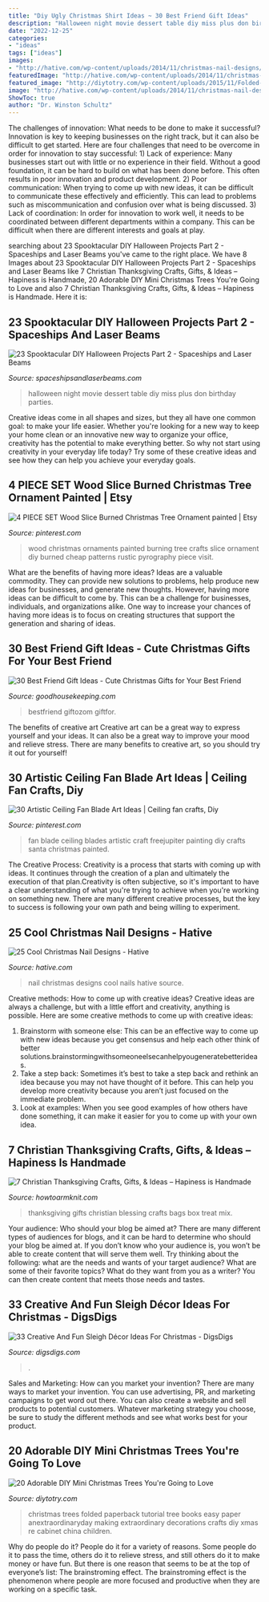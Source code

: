 ```yaml
---
title: "Diy Ugly Christmas Shirt Ideas ~ 30 Best Friend Gift Ideas"
description: "Halloween night movie dessert table diy miss plus don birthday parties"
date: "2022-12-25"
categories:
- "ideas"
tags: ["ideas"]
images:
- "http://hative.com/wp-content/uploads/2014/11/christmas-nail-designs/14-cool-christmas-nail-designs.jpg"
featuredImage: "http://hative.com/wp-content/uploads/2014/11/christmas-nail-designs/14-cool-christmas-nail-designs.jpg"
featured_image: "http://diytotry.com/wp-content/uploads/2015/11/Folded-Paperback-Book-Christmas-Trees.jpg"
image: "http://hative.com/wp-content/uploads/2014/11/christmas-nail-designs/14-cool-christmas-nail-designs.jpg"
ShowToc: true
author: "Dr. Winston Schultz"
---
```



The challenges of innovation: What needs to be done to make it successful?
Innovation is key to keeping businesses on the right track, but it can also be difficult to get started. Here are four challenges that need to be overcome in order for innovation to stay successful: 1) Lack of experience: Many businesses start out with little or no experience in their field. Without a good foundation, it can be hard to build on what has been done before. This often results in poor innovation and product development. 2) Poor communication: When trying to come up with new ideas, it can be difficult to communicate these effectively and efficiently. This can lead to problems such as miscommunication and confusion over what is being discussed. 3) Lack of coordination: In order for innovation to work well, it needs to be coordinated between different departments within a company. This can be difficult when there are different interests and goals at play.

	

		
searching about 23 Spooktacular DIY Halloween Projects Part 2 - Spaceships and Laser Beams you've came to the right place. We have 8 Images about 23 Spooktacular DIY Halloween Projects Part 2 - Spaceships and Laser Beams like 7 Christian Thanksgiving Crafts, Gifts, &amp; Ideas – Hapiness is Handmade, 20 Adorable DIY Mini Christmas Trees You&#039;re Going to Love and also 7 Christian Thanksgiving Crafts, Gifts, &amp; Ideas – Hapiness is Handmade. Here it is:
		
    
## 23 Spooktacular DIY Halloween Projects Part 2 - Spaceships And Laser Beams

<img loading=lazy src="http://spaceshipsandlaserbeams.com/wp-content/uploads/2015/09/halloween-movie-night-party-ideas.jpg" onerror="this.onerror=null;this.src='https://tse1.mm.bing.net/th?id=OIP.NDwWZ19DuvGKIs0B_FFwOAHaLH&amp;pid=15.1';" alt="23 Spooktacular DIY Halloween Projects Part 2 - Spaceships and Laser Beams">

_Source: spaceshipsandlaserbeams.com_

>halloween night movie dessert table diy miss plus don birthday parties. 

	

Creative ideas come in all shapes and sizes, but they all have one common goal: to make your life easier. Whether you're looking for a new way to keep your home clean or an innovative new way to organize your office, creativity has the potential to make everything better. So why not start using creativity in your everyday life today? Try some of these creative ideas and see how they can help you achieve your everyday goals.

    
## 4 PIECE SET Wood Slice Burned Christmas Tree Ornament Painted | Etsy

<img loading=lazy src="https://i.pinimg.com/736x/d6/cd/f2/d6cdf21004b2fc22f7e72aeb6e3a2749.jpg" onerror="this.onerror=null;this.src='https://tse4.mm.bing.net/th?id=OIP.oW9pbO8W1C38bSTTzqKzOwHaHa&amp;pid=15.1';" alt="4 PIECE SET Wood Slice Burned Christmas Tree Ornament painted | Etsy">

_Source: pinterest.com_

>wood christmas ornaments painted burning tree crafts slice ornament diy burned cheap patterns rustic pyrography piece visit. 

	

What are the benefits of having more ideas?
Ideas are a valuable commodity. They can provide new solutions to problems, help produce new ideas for businesses, and generate new thoughts. However, having more ideas can be difficult to come by. This can be a challenge for businesses, individuals, and organizations alike. One way to increase your chances of having more ideas is to focus on creating structures that support the generation and sharing of ideas.

    
## 30 Best Friend Gift Ideas - Cute Christmas Gifts For Your Best Friend

<img loading=lazy src="https://hips.hearstapps.com/vader-prod.s3.amazonaws.com/1538764859-avocado-shirt-best-friend-gifts-1538764841.jpg?crop=1xw:1xh;center,top&amp;resize=480:*" onerror="this.onerror=null;this.src='https://tse3.mm.bing.net/th?id=OIP.fYp9K1KQ0Y6vvS-ij9ONSQHaLH&amp;pid=15.1';" alt="30 Best Friend Gift Ideas - Cute Christmas Gifts for Your Best Friend">

_Source: goodhousekeeping.com_

>bestfriend giftozom giftfor. 

	

The benefits of creative art
Creative art can be a great way to express yourself and your ideas. It can also be a great way to improve your mood and relieve stress. There are many benefits to creative art, so you should try it out for yourself!

    
## 30 Artistic Ceiling Fan Blade Art Ideas | Ceiling Fan Crafts, Diy

<img loading=lazy src="https://i.pinimg.com/736x/1c/36/f6/1c36f6f92cc7ab2545a941362339ee98.jpg" onerror="this.onerror=null;this.src='https://tse1.mm.bing.net/th?id=OIP.ydhYRUAA6ygUbvElEfV5fQHaOj&amp;pid=15.1';" alt="30 Artistic Ceiling Fan Blade Art Ideas | Ceiling fan crafts, Diy">

_Source: pinterest.com_

>fan blade ceiling blades artistic craft freejupiter painting diy crafts santa christmas painted. 

	

The Creative Process:
Creativity is a process that starts with coming up with ideas. It continues through the creation of a plan and ultimately the execution of that plan.Creativity is often subjective, so it's important to have a clear understanding of what you're trying to achieve when you're working on something new. There are many different creative processes, but the key to success is following your own path and being willing to experiment.

    
## 25 Cool Christmas Nail Designs - Hative

<img loading=lazy src="http://hative.com/wp-content/uploads/2014/11/christmas-nail-designs/14-cool-christmas-nail-designs.jpg" onerror="this.onerror=null;this.src='https://tse3.mm.bing.net/th?id=OIP.LUbltmydUGZ-FQwfVkWu2gHaG3&amp;pid=15.1';" alt="25 Cool Christmas Nail Designs - Hative">

_Source: hative.com_

>nail christmas designs cool nails hative source. 

	

Creative methods: How to come up with creative ideas?
Creative ideas are always a challenge, but with a little effort and creativity, anything is possible. Here are some creative methods to come up with creative ideas:
1. Brainstorm with someone else: This can be an effective way to come up with new ideas because you get consensus and help each other think of better solutions.brainstormingwithsomeoneelsecanhelpyougeneratebetterideas.
2. Take a step back: Sometimes it’s best to take a step back and rethink an idea because you may not have thought of it before. This can help you develop more creativity because you aren’t just focused on the immediate problem.
3. Look at examples: When you see good examples of how others have done something, it can make it easier for you to come up with your own idea.

    
## 7 Christian Thanksgiving Crafts, Gifts, &amp; Ideas – Hapiness Is Handmade

<img loading=lazy src="http://www.howtoarmknit.com/wp-content/uploads/2017/10/treat-bags-blessing-mix.jpg" onerror="this.onerror=null;this.src='https://tse3.mm.bing.net/th?id=OIP.LMDMxcMnfFSx2mdnTTJ7RwHaJ3&amp;pid=15.1';" alt="7 Christian Thanksgiving Crafts, Gifts, &amp; Ideas – Hapiness is Handmade">

_Source: howtoarmknit.com_

>thanksgiving gifts christian blessing crafts bags box treat mix. 

	

Your audience: Who should your blog be aimed at?
There are many different types of audiences for blogs, and it can be hard to determine who should your blog be aimed at. If you don’t know who your audience is, you won’t be able to create content that will serve them well. Try thinking about the following: what are the needs and wants of your target audience? What are some of their favorite topics? What do they want from you as a writer? You can then create content that meets those needs and tastes.

    
## 33 Creative And Fun Sleigh Décor Ideas For Christmas - DigsDigs

<img loading=lazy src="https://www.digsdigs.com/photos/fun-and-creative-sleigh-decor-ideas-for-christmas-21-554x875.jpg" onerror="this.onerror=null;this.src='https://tse1.mm.bing.net/th?id=OIP.-mGVQYrWQrgBCcSIxtfCeQHaLs&amp;pid=15.1';" alt="33 Creative And Fun Sleigh Décor Ideas For Christmas - DigsDigs">

_Source: digsdigs.com_

>. 

	

Sales and Marketing: How can you market your invention?
There are many ways to market your invention. You can use advertising, PR, and marketing campaigns to get word out there. You can also create a website and sell products to potential customers. Whatever marketing strategy you choose, be sure to study the different methods and see what works best for your product.

    
## 20 Adorable DIY Mini Christmas Trees You&#039;re Going To Love

<img loading=lazy src="http://diytotry.com/wp-content/uploads/2015/11/Folded-Paperback-Book-Christmas-Trees.jpg" onerror="this.onerror=null;this.src='https://tse4.mm.bing.net/th?id=OIP.-qcHGVBeSYB9066ozeXGzgHaFj&amp;pid=15.1';" alt="20 Adorable DIY Mini Christmas Trees You&#039;re Going to Love">

_Source: diytotry.com_

>christmas trees folded paperback tutorial tree books easy paper anextraordinaryday making extraordinary decorations crafts diy xmas re cabinet china children. 

	

Why do people do it?
People do it for a variety of reasons. Some people do it to pass the time, others do it to relieve stress, and still others do it to make money or have fun. But there is one reason that seems to be at the top of everyone’s list: The brainstroming effect. The brainstroming effect is the phenomenon where people are more focused and productive when they are working on a specific task.

